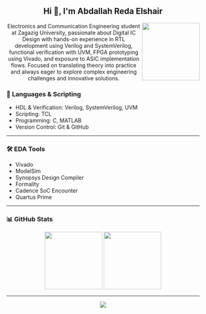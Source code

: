 <h2 align="center">Hi 👋, I'm Abdallah Reda Elshair</h2>

<img align="right" height="150" src="https://media1.giphy.com/media/v1.Y2lkPTc5MGI3NjExdnZhMXE0cTQ2dzRya2JhZHEya2Z5Z2NxMDhoMThsZ254cXpld2Q3MSZlcD12MV9pbnRlcm5hbF9naWZfYnlfaWQmY3Q9Zw/jtXRDVzaCPXSynUz7h/giphy.gif"  />


<p align="center">
  Electronics and Communication Engineering student at Zagazig University, passionate about Digital IC Design with hands-on experience in RTL development using Verilog and SystemVerilog, functional verification with UVM, FPGA prototyping using Vivado, and exposure to ASIC implementation flows. Focused on translating theory into practice and always eager to explore complex engineering challenges and innovative solutions.
</p>






### 🧠 Languages & Scripting

- HDL & Verification: Verilog, SystemVerilog, UVM  
- Scripting: TCL  
- Programming: C, MATLAB  
- Version Control: Git & GitHub  

---

### 🛠️ EDA Tools

- Vivado  
- ModelSim  
- Synopsys Design Compiler  
- Formality  
- Cadence SoC Encounter  
- Quartus Prime  

---

### 📊 GitHub Stats

<div align="center">
  <img src="https://github-readme-stats.vercel.app/api?username=El4a3er25&show_icons=true&theme=dracula&hide_border=false" height="150" />
  <img src="https://github-readme-stats.vercel.app/api/top-langs?username=El4a3er25&layout=compact&theme=dracula&hide_border=false" height="150" />
</div>

---

<div align="center">
  <img src="https://visitor-badge.laobi.icu/badge?page_id=El4a3er25.El4a3er25" />
</div>


